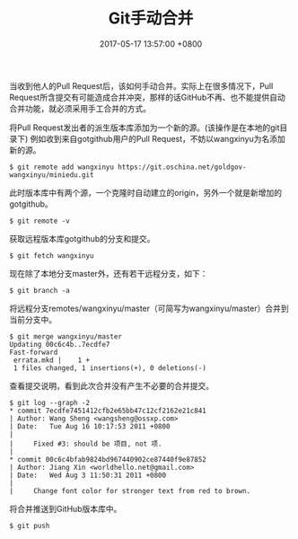 ﻿---
title: Git手动合并
date: 2017-05-17 13:57:00 +0800 
layout: post
permalink: /blog/2017/05/17/Git手动合并.html
categories:
  - 版本控制
tags:
  - GIT
---

当收到他人的Pull Request后，该如何手动合并。实际上在很多情况下，Pull Request所含提交有可能造成合并冲突，那样的话GitHub不再、也不能提供自动合并功能，就必须采用手工合并的方式。

将Pull Request发出者的派生版本库添加为一个新的源。(该操作是在本地的git目录下)
例如收到来自gotgithub用户的Pull Request，不妨以wangxinyu为名添加新的源。
```
$ git remote add wangxinyu https://git.oschina.net/goldgov-wangxinyu/miniedu.git
```


此时版本库中有两个源，一个克隆时自动建立的origin，另外一个就是新增加的gotgithub。
```
$ git remote -v 
```

获取远程版本库gotgithub的分支和提交。
```
$ git fetch wangxinyu
```

现在除了本地分支master外，还有若干远程分支，如下：
```
$ git branch -a
```

将远程分支remotes/wangxinyu/master（可简写为wangxinyu/master）合并到当前分支中。
```
$ git merge wangxinyu/master
Updating 00c6c4b..7ecdfe7
Fast-forward
 errata.mkd |    1 +
 1 files changed, 1 insertions(+), 0 deletions(-)
```

查看提交说明，看到此次合并没有产生不必要的合并提交。
```
$ git log --graph -2
* commit 7ecdfe7451412cfb2e65bb47c12cf2162e21c841
| Author: Wang Sheng <wangsheng@ossxp.com>
| Date:   Tue Aug 16 10:17:53 2011 +0800
|
|     Fixed #3: should be 项目, not 项.
|
* commit 00c6c4bfab9824bd967440902ce87440f9e87852
| Author: Jiang Xin <worldhello.net@gmail.com>
| Date:   Wed Aug 3 11:50:31 2011 +0800
|
|     Change font color for stronger text from red to brown.
```

将合并推送到GitHub版本库中。
```
$ git push
```
